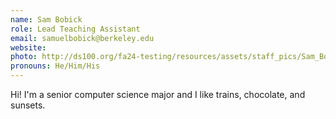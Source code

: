 ```yaml
---
name: Sam Bobick
role: Lead Teaching Assistant
email: samuelbobick@berkeley.edu 
website: 
photo: http://ds100.org/fa24-testing/resources/assets/staff_pics/Sam_Bobick.png
pronouns: He/Him/His
---
```

Hi! I'm a senior computer science major and I like trains, chocolate, and sunsets. 

